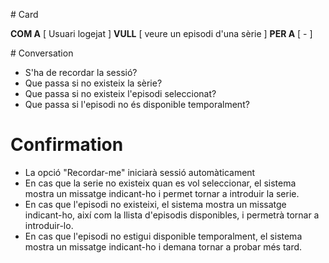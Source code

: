 ﻿# Card

**COM A** [ Usuari logejat ]
**VULL** [ veure un episodi d'una sèrie ]
**PER A** [ - ]

# Conversation

* S'ha de recordar la sessió?
* Que passa si no existeix la sèrie?
* Que passa si no existeix l'episodi seleccionat?
* Que passa si l'episodi no és disponible temporalment?

# Confirmation

* La opció "Recordar-me" iniciarà sessió automàticament
* En cas que la serie no existeix quan es vol seleccionar, el sistema mostra un missatge indicant-ho i permet tornar a introduir la serie.
* En cas que l'episodi no existeixi, el sistema mostra un missatge indicant-ho, així com la llista d'episodis disponibles, i permetrà tornar a introduir-lo.
* En cas que l'episodi no estigui disponible temporalment, el sistema mostra un missatge indicant-ho i demana tornar a probar més tard.
